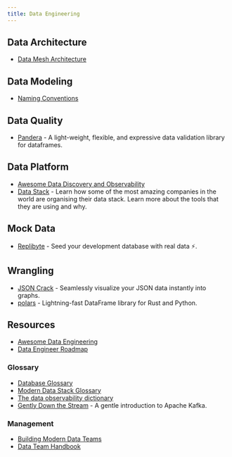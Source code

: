 ```yaml
---
title: Data Engineering
---
```


## Data Architecture

- [Data Mesh Architecture](https://www.datamesh-architecture.com/)

## Data Modeling

- [Naming Conventions](https://www.elastic.co/guide/en/beats/devguide/current/event-conventions.html)

## Data Quality

- [Pandera](https://github.com/pandera-dev/pandera) - A light-weight, flexible, and expressive data validation library for dataframes.

## Data Platform

- [Awesome Data Discovery and Observability](https://github.com/opendatadiscovery/awesome-data-catalogs)
- [Data Stack](https://www.moderndatastack.xyz/stacks) - Learn how some of the most amazing companies in the world are organising their data stack. Learn more about the tools that they are using and why.

## Mock Data

- [Replibyte](https://github.com/Qovery/Replibyte) - Seed your development database with real data ⚡️.

## Wrangling

- [JSON Crack](https://jsoncrack.com/) - Seamlessly visualize your JSON data instantly into graphs.
- [polars](https://www.pola.rs/) - Lightning-fast DataFrame library for Rust and Python.

## Resources

- [Awesome Data Engineering](https://awesomedataengineering.com)
- [Data Engineer Roadmap](https://github.com/datastacktv/data-engineer-roadmap)

### Glossary

- [Database Glossary](https://www.bytebase.com/database-glossary)
- [Modern Data Stack Glossary](https://www.secoda.co/glossary)
- [The data observability dictionary](https://www.bigeye.com/blog/data-observability-dictionary)
- [Gently Down the Stream](https://www.gentlydownthe.stream/) - A gentle introduction to Apache Kafka.

### Management

- [Building Modern Data Teams](https://datateams.amplifypartners.com/)
- [Data Team Handbook](https://about.gitlab.com/handbook/business-technology/data-team/)
